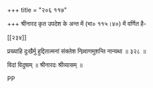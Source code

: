 +++
title = "२०६ ११७"

+++
श्रीनारद कृत उपदेश के अन्त में (भा० ११५।४०) में वर्णित है- 

[[२३४]] 



प्रख्याहि दुःखैर्मु हुद्दितात्मनां संक्लेश निव्र्वाणमुशन्ति नान्यथा ॥ ३२८ ॥ 

विदां विदुषाम् ॥ श्रीनारदः श्रीव्यासम् ॥ 

PP 
